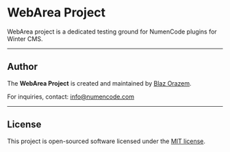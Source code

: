 # WebArea Project

WebArea project is a dedicated testing ground for NumenCode plugins for Winter CMS.

---

## Author

The **WebArea Project** is created and maintained by [Blaz Orazem](https://orazem.si/).

For inquiries, contact: info@numencode.com

---

## License

This project is open-sourced software licensed under the [MIT license](https://opensource.org/licenses/MIT).
